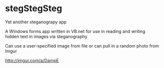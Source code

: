 # stegStegSteg

Yet another steganograpy app

A Windows forms app written in VB.net for use in reading and writing hidden text in images via steganography

Can use a user-specified image from file or can pull in a random photo from Imgur

http://imgur.com/a/DampE
